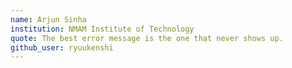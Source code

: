 ```yaml
---
name: Arjun Sinha
institution: NMAM Institute of Technology
quote: The best error message is the one that never shows up.
github_user: ryuukenshi
---
```


